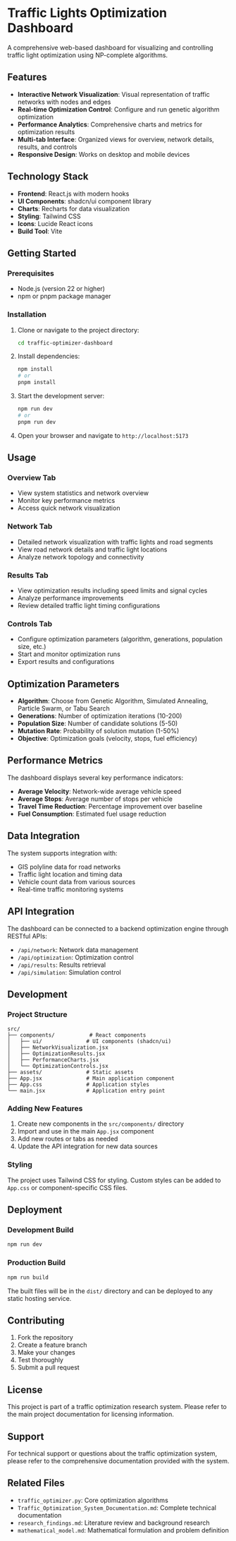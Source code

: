# Traffic Lights Optimization Dashboard

A comprehensive web-based dashboard for visualizing and controlling traffic light optimization using NP-complete algorithms.

## Features

- **Interactive Network Visualization**: Visual representation of traffic networks with nodes and edges
- **Real-time Optimization Control**: Configure and run genetic algorithm optimization
- **Performance Analytics**: Comprehensive charts and metrics for optimization results
- **Multi-tab Interface**: Organized views for overview, network details, results, and controls
- **Responsive Design**: Works on desktop and mobile devices

## Technology Stack

- **Frontend**: React.js with modern hooks
- **UI Components**: shadcn/ui component library
- **Charts**: Recharts for data visualization
- **Styling**: Tailwind CSS
- **Icons**: Lucide React icons
- **Build Tool**: Vite

## Getting Started

### Prerequisites

- Node.js (version 22 or higher)
- npm or pnpm package manager

### Installation

1. Clone or navigate to the project directory:
   ```bash
   cd traffic-optimizer-dashboard
   ```

2. Install dependencies:
   ```bash
   npm install
   # or
   pnpm install
   ```

3. Start the development server:
   ```bash
   npm run dev
   # or
   pnpm run dev
   ```

4. Open your browser and navigate to `http://localhost:5173`

## Usage

### Overview Tab
- View system statistics and network overview
- Monitor key performance metrics
- Access quick network visualization

### Network Tab
- Detailed network visualization with traffic lights and road segments
- View road network details and traffic light locations
- Analyze network topology and connectivity

### Results Tab
- View optimization results including speed limits and signal cycles
- Analyze performance improvements
- Review detailed traffic light timing configurations

### Controls Tab
- Configure optimization parameters (algorithm, generations, population size, etc.)
- Start and monitor optimization runs
- Export results and configurations

## Optimization Parameters

- **Algorithm**: Choose from Genetic Algorithm, Simulated Annealing, Particle Swarm, or Tabu Search
- **Generations**: Number of optimization iterations (10-200)
- **Population Size**: Number of candidate solutions (5-50)
- **Mutation Rate**: Probability of solution mutation (1-50%)
- **Objective**: Optimization goals (velocity, stops, fuel efficiency)

## Performance Metrics

The dashboard displays several key performance indicators:

- **Average Velocity**: Network-wide average vehicle speed
- **Average Stops**: Average number of stops per vehicle
- **Travel Time Reduction**: Percentage improvement over baseline
- **Fuel Consumption**: Estimated fuel usage reduction

## Data Integration

The system supports integration with:

- GIS polyline data for road networks
- Traffic light location and timing data
- Vehicle count data from various sources
- Real-time traffic monitoring systems

## API Integration

The dashboard can be connected to a backend optimization engine through RESTful APIs:

- `/api/network`: Network data management
- `/api/optimization`: Optimization control
- `/api/results`: Results retrieval
- `/api/simulation`: Simulation control

## Development

### Project Structure

```
src/
├── components/           # React components
│   ├── ui/              # UI components (shadcn/ui)
│   ├── NetworkVisualization.jsx
│   ├── OptimizationResults.jsx
│   ├── PerformanceCharts.jsx
│   └── OptimizationControls.jsx
├── assets/              # Static assets
├── App.jsx              # Main application component
├── App.css              # Application styles
└── main.jsx             # Application entry point
```

### Adding New Features

1. Create new components in the `src/components/` directory
2. Import and use in the main `App.jsx` component
3. Add new routes or tabs as needed
4. Update the API integration for new data sources

### Styling

The project uses Tailwind CSS for styling. Custom styles can be added to `App.css` or component-specific CSS files.

## Deployment

### Development Build
```bash
npm run dev
```

### Production Build
```bash
npm run build
```

The built files will be in the `dist/` directory and can be deployed to any static hosting service.

## Contributing

1. Fork the repository
2. Create a feature branch
3. Make your changes
4. Test thoroughly
5. Submit a pull request

## License

This project is part of a traffic optimization research system. Please refer to the main project documentation for licensing information.

## Support

For technical support or questions about the traffic optimization system, please refer to the comprehensive documentation provided with the system.

## Related Files

- `traffic_optimizer.py`: Core optimization algorithms
- `Traffic_Optimization_System_Documentation.md`: Complete technical documentation
- `research_findings.md`: Literature review and background research
- `mathematical_model.md`: Mathematical formulation and problem definition


